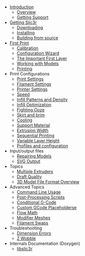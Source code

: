 <div id="manual-toc">

* [Introduction](/intro/overview)
    * [Overview](/intro/overview)
    * [Getting Support](/intro/getting-support)
* [Getting Slic3r](/getting-slic3r/getting-slic3r)
    * [Downloading](/getting-slic3r/getting-slic3r#downloading)
    * [Installing](/getting-slic3r/getting-slic3r#installing)
    * [Building from source](/getting-slic3r/getting-slic3r#building-from-source)
* [First Print](/first-print/calibration)
    * [Calibration](/first-print/calibration)
    * [Configuration Wizard](/first-print/configuration-wizard)
    * [The Important First Layer](/first-print/first-layer)
    * [Working with Models](/first-print/working-with-models)
    * [Printing](/first-print/printing)
* Print Configurations
    * [Print Settings](/expert-mode/print-settings)
    * [Filament Settings](/expert-mode/filament-settings)
    * [Printer Settings](/expert-mode/printer-settings)
    * [Speed](/expert-mode/print-settings#speed)
    * [Infill Patterns and Density](/expert-mode/print-settings#infill-patterns)
    * [Infill Optimization](/expert-mode/print-settings#infill-optimization)
    * [Fighting Ooze](/expert-mode/fighting-ooze)
    * [Skirt and brim](/expert-mode/print-settings#skirt-and-brim)
    * [Cooling](/expert-mode/cooling)
    * [Support Material](/expert-mode/print-settings#support-material)
    * [Extrusion Width](/expert-mode/print-settings#extrusion-width)
    * [Sequential Printing](/advanced/sequential-printing)
    * [Variable Layer Height](/expert-mode/variable-layer-height)
    * [Profiles and configuration](/configuration-organization/configuration-organization)
* Input/output files
    * [Repairing Models](/advanced/repairing-models)
    * [SVG Output](/advanced/svg-output)
* Topics
    * [Multiple Extruders](/expert-mode/multiple-extruders)
    * [Draft Quality](/topics/draft-quality)
    * [3D Model File Format Overview](/topics/supported-file-formats)
* Advanced Topics
    * [Command Line Usage](/advanced/command-line)
    * [Post-Processing Scripts](/advanced/post-processing)
    * [Conditional G-Code](/advanced/conditional-gcode)
    * [Custom GCode Placeholderse](/advanced/placeholder-parser)
    * [Flow Math](/advanced/flow-math)
    * [Modifier Meshes](/advanced/modifier-mesh)
    * [Filament Swaps](/advanced/filament-swaps)
* Troubleshooting
    * [Dimension Errors](/troubleshooting/dimension-errors)
    * [Z Wobble](/troubleshooting/troubleshooting#z-wobble)
* Internals Documentation (Doxygen)
    * [libslic3r](/libslic3r-doc)
</div>
